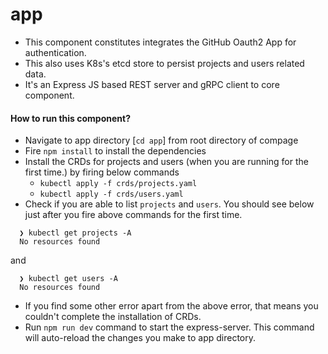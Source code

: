 # app
- This component constitutes integrates the GitHub Oauth2 App for authentication.
- This also uses K8s's etcd store to persist projects and users related data.
- It's an Express JS based REST server and gRPC client to core component.

#### How to run this component?
- Navigate to app directory [`cd app`] from root directory of compage
- Fire `npm install` to install the dependencies
- Install the CRDs for projects and users (when you are running for the first time.) by firing below commands
    - `kubectl apply -f crds/projects.yaml`
    - `kubectl apply -f crds/users.yaml`
- Check if you are able to list `projects` and `users`. You should see below just after you fire above commands for the first time.
```shell
  ❯ kubectl get projects -A
  No resources found 
```
  and
```shell
  ❯ kubectl get users -A
  No resources found 
```
- If you find some other error apart from the above error, that means you couldn't complete the installation of CRDs.
- Run `npm run dev` command to start the express-server. This command will auto-reload the changes you make to app directory.